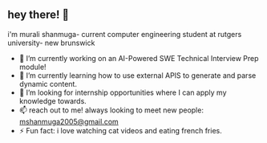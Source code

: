 ## hey there! 👋
i'm murali shanmuga- current computer engineering student at rutgers university- new brunswick



- 🔭 I’m currently working on an AI-Powered SWE Technical Interview Prep module!
- 🌱 I’m currently learning how to use external APIS to generate and parse dynamic content.
- 🤔 I’m looking for internship opportunities where I can apply my knowledge towards.
- 📫 reach out to me! always looking to meet new people: mshanmuga2005@gmail.com
- ⚡ Fun fact: i love watching cat videos and eating french fries.


